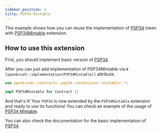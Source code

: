 ```yaml
---
sidebar_position: 2
title: PSP34 Mintable
---
```


This example shows how you can reuse the implementation of [PSP34](https://github.com/727-Ventures/openbrush-contracts/tree/main/contracts/src/token/psp34) token with [PSP34Mintable](https://github.com/727-Ventures/openbrush-contracts/tree/main/contracts/src/token/psp34/extensions/mintable.rs) extension.

## How to use this extension

First, you should implement basic version of [PSP34](/smart-contracts/PSP34).

After you can just add implementation of PSP34Mintable via `#[openbrush::implementation(PSP34Mintable)]` attribute.

```rust
use openbrush::contracts::psp34::extensions::mintable::*;

impl PSP34Mintable for Contract {}
```

And that's it! Your `PSP34` is now extended by the `PSP34Mintable` extension and ready to use its functions!
You can check an example of the usage of [PSP34 Mintable](https://github.com/727-Ventures/openbrush-contracts/tree/main/examples/psp34_extensions/mintable).

You can also check the documentation for the basic implementation of [PSP34](/smart-contracts/PSP34).
